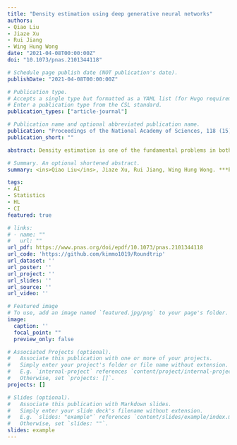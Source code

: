 ```yaml
---
title: "Density estimation using deep generative neural networks"
authors:
- Qiao Liu
- Jiaze Xu
- Rui Jiang
- Wing Hung Wong
date: "2021-04-08T00:00:00Z"
doi: "10.1073/pnas.2101344118"

# Schedule page publish date (NOT publication's date).
publishDate: "2021-04-08T00:00:00Z"

# Publication type.
# Accepts a single type but formatted as a YAML list (for Hugo requirements).
# Enter a publication type from the CSL standard.
publication_types: ["article-journal"]

# Publication name and optional abbreviated publication name.
publication: "Proceedings of the National Academy of Sciences, 118 (15), e2101344118, 2021"
publication_short: ""

abstract: Density estimation is one of the fundamental problems in both statistics and machine learning. In this study, we propose Roundtrip, a computational framework for general-purpose density estimation based on deep generative neural networks. Roundtrip retains the generative power of deep generative models, such as generative adversarial networks (GANs) while it also provides estimates of density values, thus supporting both data generation and density estimation. Unlike previous neural density estimators that put stringent conditions on the transformation from the latent space to the data space, Roundtrip enables the use of much more general mappings where target density is modeled by learning a manifold induced from a base density (e.g., Gaussian distribution). Roundtrip provides a statistical framework for GAN models where an explicit evaluation of density values is feasible. In numerical experiments, Roundtrip exceeds state-of-the-art performance in a diverse range of density estimation tasks.

# Summary. An optional shortened abstract.
summary: <ins>Qiao Liu</ins>, Jiaze Xu, Rui Jiang, Wing Hung Wong. ***PNAS***, 2021.

tags:
- AI
- Statistics
- HL
- CI
featured: true

# links:
# - name: ""
#   url: ""
url_pdf: https://www.pnas.org/doi/epdf/10.1073/pnas.2101344118
url_code: 'https://github.com/kimmo1019/Roundtrip'
url_dataset: ''
url_poster: ''
url_project: '' 
url_slides: ''
url_source: ''
url_video: ''

# Featured image
# To use, add an image named `featured.jpg/png` to your page's folder. 
image:
  caption: ''
  focal_point: ""
  preview_only: false

# Associated Projects (optional).
#   Associate this publication with one or more of your projects.
#   Simply enter your project's folder or file name without extension.
#   E.g. `internal-project` references `content/project/internal-project/index.md`.
#   Otherwise, set `projects: []`.
projects: []

# Slides (optional).
#   Associate this publication with Markdown slides.
#   Simply enter your slide deck's filename without extension.
#   E.g. `slides: "example"` references `content/slides/example/index.md`.
#   Otherwise, set `slides: ""`.
slides: example
---
```


<!-- {{% callout note %}}
Click the *Cite* button above to demo the feature to enable visitors to import publication metadata into their reference management software.
{{% /callout %}} -->

<!-- {{% callout note %}}
Create your slides in Markdown - click the *Slides* button to check out the example.
{{% /callout %}} -->

<!-- Add the publication's **full text** or **supplementary notes** here. You can use rich formatting such as including [code, math, and images](https://docs.hugoblox.com/content/writing-markdown-latex/). -->

